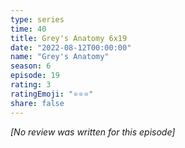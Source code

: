 ```yaml
---
type: series
time: 40
title: Grey's Anatomy 6x19
date: "2022-08-12T00:00:00"
name: "Grey's Anatomy"
season: 6
episode: 19
rating: 3
ratingEmoji: "⭐️⭐️⭐️"
share: false
---
```


_[No review was written for this episode]_
